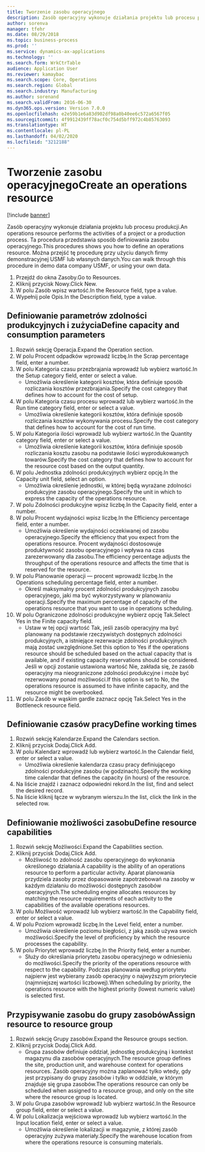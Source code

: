 ```yaml
---
title: Tworzenie zasobu operacyjnego
description: Zasób operacyjny wykonuje działania projektu lub procesu produkcji.
author: sorenva
manager: tfehr
ms.date: 08/29/2018
ms.topic: business-process
ms.prod: ''
ms.service: dynamics-ax-applications
ms.technology: ''
ms.search.form: WrkCtrTable
audience: Application User
ms.reviewer: kamaybac
ms.search.scope: Core, Operations
ms.search.region: Global
ms.search.industry: Manufacturing
ms.author: sorenand
ms.search.validFrom: 2016-06-30
ms.dyn365.ops.version: Version 7.0.0
ms.openlocfilehash: e2e59b1e6a83d902df98a0b40ee6c572a6567f05
ms.sourcegitcommit: 4f9912439ff78acf0c754d5bff972c4b85763093
ms.translationtype: HT
ms.contentlocale: pl-PL
ms.lasthandoff: 04/02/2020
ms.locfileid: "3212188"
---
```

# <a name="create-an-operations-resource"></a><span data-ttu-id="dbd7a-103">Tworzenie zasobu operacyjnego</span><span class="sxs-lookup"><span data-stu-id="dbd7a-103">Create an operations resource</span></span>

[!include [banner](../../includes/banner.md)]

<span data-ttu-id="dbd7a-104">Zasób operacyjny wykonuje działania projektu lub procesu produkcji.</span><span class="sxs-lookup"><span data-stu-id="dbd7a-104">An operations resource performs the activities of a project or a production process.</span></span> <span data-ttu-id="dbd7a-105">Ta procedura przedstawia sposób definiowania zasobu operacyjnego.</span><span class="sxs-lookup"><span data-stu-id="dbd7a-105">This procedures shows you how to define an operations resource.</span></span> <span data-ttu-id="dbd7a-106">Można przejść tę procedurę przy użyciu danych firmy demonstracyjnej USMF lub własnych danych.</span><span class="sxs-lookup"><span data-stu-id="dbd7a-106">You can walk through this procedure in demo data company USMF, or using your own data.</span></span>

1. <span data-ttu-id="dbd7a-107">Przejdź do okna Zasoby.</span><span class="sxs-lookup"><span data-stu-id="dbd7a-107">Go to Resources.</span></span>
2. <span data-ttu-id="dbd7a-108">Kliknij przycisk Nowy.</span><span class="sxs-lookup"><span data-stu-id="dbd7a-108">Click New.</span></span>
3. <span data-ttu-id="dbd7a-109">W polu Zasób wpisz wartość.</span><span class="sxs-lookup"><span data-stu-id="dbd7a-109">In the Resource field, type a value.</span></span>
4. <span data-ttu-id="dbd7a-110">Wypełnij pole Opis.</span><span class="sxs-lookup"><span data-stu-id="dbd7a-110">In the Description field, type a value.</span></span>

## <a name="define-capacity-and-consumption-parameters"></a><span data-ttu-id="dbd7a-111">Definiowanie parametrów zdolności produkcyjnych i zużycia</span><span class="sxs-lookup"><span data-stu-id="dbd7a-111">Define capacity and consumption parameters</span></span>
1. <span data-ttu-id="dbd7a-112">Rozwiń sekcję Operacja.</span><span class="sxs-lookup"><span data-stu-id="dbd7a-112">Expand the Operation section.</span></span>
2. <span data-ttu-id="dbd7a-113">W polu Procent odpadków wprowadź liczbę.</span><span class="sxs-lookup"><span data-stu-id="dbd7a-113">In the Scrap percentage field, enter a number.</span></span>
3. <span data-ttu-id="dbd7a-114">W polu Kategoria czasu przezbrajania wprowadź lub wybierz wartość.</span><span class="sxs-lookup"><span data-stu-id="dbd7a-114">In the Setup category field, enter or select a value.</span></span>
    * <span data-ttu-id="dbd7a-115">Umożliwia określenie kategorii kosztów, która definiuje sposób rozliczania kosztów przezbrajania.</span><span class="sxs-lookup"><span data-stu-id="dbd7a-115">Specify the cost category that defines how to account for the cost of setup.</span></span>  
4. <span data-ttu-id="dbd7a-116">W polu Kategoria czasu procesu wprowadź lub wybierz wartość.</span><span class="sxs-lookup"><span data-stu-id="dbd7a-116">In the Run time category field, enter or select a value.</span></span>
    * <span data-ttu-id="dbd7a-117">Umożliwia określenie kategorii kosztów, która definiuje sposób rozliczania kosztów wykonywania procesu.</span><span class="sxs-lookup"><span data-stu-id="dbd7a-117">Specify the cost category that defines how to account for the cost of run time.</span></span>  
5. <span data-ttu-id="dbd7a-118">W polu Kategoria ilości wprowadź lub wybierz wartość.</span><span class="sxs-lookup"><span data-stu-id="dbd7a-118">In the Quantity category field, enter or select a value.</span></span>
    * <span data-ttu-id="dbd7a-119">Umożliwia określenie kategorii kosztów, która definiuje sposób rozliczania kosztu zasobu na podstawie ilości wyprodukowanych towarów.</span><span class="sxs-lookup"><span data-stu-id="dbd7a-119">Specify the cost category that defines how to account for the resource cost based on the output quantity.</span></span>  
6. <span data-ttu-id="dbd7a-120">W polu Jednostka zdolności produkcyjnych wybierz opcję.</span><span class="sxs-lookup"><span data-stu-id="dbd7a-120">In the Capacity unit field, select an option.</span></span>
    * <span data-ttu-id="dbd7a-121">Umożliwia określenie jednostki, w której będą wyrażane zdolności produkcyjne zasobu operacyjnego.</span><span class="sxs-lookup"><span data-stu-id="dbd7a-121">Specify the unit in which to express the capacity of the operations resource.</span></span>  
7. <span data-ttu-id="dbd7a-122">W polu Zdolności produkcyjne wpisz liczbę.</span><span class="sxs-lookup"><span data-stu-id="dbd7a-122">In the Capacity field, enter a number.</span></span>
8. <span data-ttu-id="dbd7a-123">W polu Procent wydajności wpisz liczbę.</span><span class="sxs-lookup"><span data-stu-id="dbd7a-123">In the Efficiency percentage field, enter a number.</span></span>
    * <span data-ttu-id="dbd7a-124">Umożliwia określenie wydajności oczekiwanej od zasobu operacyjnego.</span><span class="sxs-lookup"><span data-stu-id="dbd7a-124">Specify the efficiency that you expect from the operations resource.</span></span> <span data-ttu-id="dbd7a-125">Procent wydajności dostosowuje produktywność zasobu operacyjnego i wpływa na czas zarezerwowany dla zasobu.</span><span class="sxs-lookup"><span data-stu-id="dbd7a-125">The efficiency percentage adjusts the throughput of the operations resource and affects the time that is reserved for the resource.</span></span>  
9. <span data-ttu-id="dbd7a-126">W polu Planowanie operacji — procent wprowadź liczbę.</span><span class="sxs-lookup"><span data-stu-id="dbd7a-126">In the Operations scheduling percentage field, enter a number.</span></span>
    * <span data-ttu-id="dbd7a-127">Określ maksymalny procent zdolności produkcyjnych zasobu operacyjnego, jaki ma być wykorzystywany w planowaniu operacji.</span><span class="sxs-lookup"><span data-stu-id="dbd7a-127">Specify the maximum percentage of capacity of the operations resource that you want to use in operations scheduling.</span></span>  
10. <span data-ttu-id="dbd7a-128">W polu Ograniczone zdolności produkcyjne wybierz opcję Tak.</span><span class="sxs-lookup"><span data-stu-id="dbd7a-128">Select Yes in the Finite capacity field.</span></span>
    * <span data-ttu-id="dbd7a-129">Ustaw w tej opcji wartość Tak, jeśli zasób operacyjny ma być planowany na podstawie rzeczywistych dostępnych zdolności produkcyjnych, a istniejące rezerwacje zdolności produkcyjnych mają zostać uwzględnione.</span><span class="sxs-lookup"><span data-stu-id="dbd7a-129">Set this option to Yes if the operations resource should be scheduled based on the actual capacity that is available, and if existing capacity reservations should be considered.</span></span> <span data-ttu-id="dbd7a-130">Jeśli w opcji zostanie ustawiona wartość Nie, zakłada się, że zasób operacyjny ma nieograniczone zdolności produkcyjne i może być rezerwowany ponad możliwości.</span><span class="sxs-lookup"><span data-stu-id="dbd7a-130">If this option is set to No, the operations resource is assumed to have infinite capacity, and the resource might be overbooked.</span></span>  
11. <span data-ttu-id="dbd7a-131">W polu Zasób w wąskim gardle zaznacz opcję Tak.</span><span class="sxs-lookup"><span data-stu-id="dbd7a-131">Select Yes in the Bottleneck resource field.</span></span>

## <a name="define-working-times"></a><span data-ttu-id="dbd7a-132">Definiowanie czasów pracy</span><span class="sxs-lookup"><span data-stu-id="dbd7a-132">Define working times</span></span>
1. <span data-ttu-id="dbd7a-133">Rozwiń sekcję Kalendarze.</span><span class="sxs-lookup"><span data-stu-id="dbd7a-133">Expand the Calendars section.</span></span>
2. <span data-ttu-id="dbd7a-134">Kliknij przycisk Dodaj.</span><span class="sxs-lookup"><span data-stu-id="dbd7a-134">Click Add.</span></span>
3. <span data-ttu-id="dbd7a-135">W polu Kalendarz wprowadź lub wybierz wartość.</span><span class="sxs-lookup"><span data-stu-id="dbd7a-135">In the Calendar field, enter or select a value.</span></span>
    * <span data-ttu-id="dbd7a-136">Umożliwia określenie kalendarza czasu pracy definiującego zdolności produkcyjne zasobu (w godzinach).</span><span class="sxs-lookup"><span data-stu-id="dbd7a-136">Specify the working time calendar that defines the capacity (in hours) of the resource.</span></span>  
4. <span data-ttu-id="dbd7a-137">Na liście znajdź i zaznacz odpowiedni rekord.</span><span class="sxs-lookup"><span data-stu-id="dbd7a-137">In the list, find and select the desired record.</span></span>
5. <span data-ttu-id="dbd7a-138">Na liście kliknij łącze w wybranym wierszu.</span><span class="sxs-lookup"><span data-stu-id="dbd7a-138">In the list, click the link in the selected row.</span></span>

## <a name="define-resource-capabilities"></a><span data-ttu-id="dbd7a-139">Definiowanie możliwości zasobu</span><span class="sxs-lookup"><span data-stu-id="dbd7a-139">Define resource capabilities</span></span>
1. <span data-ttu-id="dbd7a-140">Rozwiń sekcję Możliwości.</span><span class="sxs-lookup"><span data-stu-id="dbd7a-140">Expand the Capabilities section.</span></span>
2. <span data-ttu-id="dbd7a-141">Kliknij przycisk Dodaj.</span><span class="sxs-lookup"><span data-stu-id="dbd7a-141">Click Add.</span></span>
    * <span data-ttu-id="dbd7a-142">Możliwość to zdolność zasobu operacyjnego do wykonania określonego działania.</span><span class="sxs-lookup"><span data-stu-id="dbd7a-142">A capability is the ability of an operations resource to perform a particular activity.</span></span> <span data-ttu-id="dbd7a-143">Aparat planowania przydziela zasoby przez dopasowanie zapotrzebowań na zasoby w każdym działaniu do możliwości dostępnych zasobów operacyjnych.</span><span class="sxs-lookup"><span data-stu-id="dbd7a-143">The scheduling engine allocates resources by matching the resource requirements of each activity to the capabilities of the available operations resources.</span></span>  
3. <span data-ttu-id="dbd7a-144">W polu Możliwość wprowadź lub wybierz wartość.</span><span class="sxs-lookup"><span data-stu-id="dbd7a-144">In the Capability field, enter or select a value.</span></span>
4. <span data-ttu-id="dbd7a-145">W polu Poziom wprowadź liczbę.</span><span class="sxs-lookup"><span data-stu-id="dbd7a-145">In the Level field, enter a number.</span></span>
    * <span data-ttu-id="dbd7a-146">Umożliwia określenie poziomu biegłości, z jaką zasób używa swoich możliwości.</span><span class="sxs-lookup"><span data-stu-id="dbd7a-146">Specify the level of proficiency by which the resource processes the capability.</span></span>  
5. <span data-ttu-id="dbd7a-147">W polu Priorytet wprowadź liczbę.</span><span class="sxs-lookup"><span data-stu-id="dbd7a-147">In the Priority field, enter a number.</span></span>
    * <span data-ttu-id="dbd7a-148">Służy do określania priorytetu zasobu operacyjnego w odniesieniu do możliwości.</span><span class="sxs-lookup"><span data-stu-id="dbd7a-148">Specify the priority of the operations resource with respect to the capability.</span></span> <span data-ttu-id="dbd7a-149">Podczas planowania według priorytetu najpierw jest wybierany zasób operacyjny o najwyższym priorytecie (najmniejszej wartości liczbowej).</span><span class="sxs-lookup"><span data-stu-id="dbd7a-149">When scheduling by priority, the operations resource with the highest priority (lowest numeric value) is selected first.</span></span>  

## <a name="assign-resource-to-resource-group"></a><span data-ttu-id="dbd7a-150">Przypisywanie zasobu do grupy zasobów</span><span class="sxs-lookup"><span data-stu-id="dbd7a-150">Assign resource to resource group</span></span>
1. <span data-ttu-id="dbd7a-151">Rozwiń sekcję Grupy zasobów.</span><span class="sxs-lookup"><span data-stu-id="dbd7a-151">Expand the Resource groups section.</span></span>
2. <span data-ttu-id="dbd7a-152">Kliknij przycisk Dodaj.</span><span class="sxs-lookup"><span data-stu-id="dbd7a-152">Click Add.</span></span>
    * <span data-ttu-id="dbd7a-153">Grupa zasobów definiuje oddział, jednostkę produkcyjną i kontekst magazynu dla zasobów operacyjnych.</span><span class="sxs-lookup"><span data-stu-id="dbd7a-153">The resource group defines the site, production unit, and warehouse context for operations resources.</span></span> <span data-ttu-id="dbd7a-154">Zasób operacyjny można zaplanować tylko wtedy, gdy jest przypisany do grupy zasobów i tylko w oddziale, w którym znajduje się grupa zasobów.</span><span class="sxs-lookup"><span data-stu-id="dbd7a-154">The operations resource can only be scheduled when assigned to a resource group, and only on the site where the resource group is located.</span></span>  
3. <span data-ttu-id="dbd7a-155">W polu Grupa zasobów wprowadź lub wybierz wartość.</span><span class="sxs-lookup"><span data-stu-id="dbd7a-155">In the Resource group field, enter or select a value.</span></span>
4. <span data-ttu-id="dbd7a-156">W polu Lokalizacja wejściowa wprowadź lub wybierz wartość.</span><span class="sxs-lookup"><span data-stu-id="dbd7a-156">In the Input location field, enter or select a value.</span></span>
    * <span data-ttu-id="dbd7a-157">Umożliwia określenie lokalizacji w magazynie, z której zasób operacyjny zużywa materiały.</span><span class="sxs-lookup"><span data-stu-id="dbd7a-157">Specify the warehouse location from where the operations resource is consuming materials.</span></span>  

